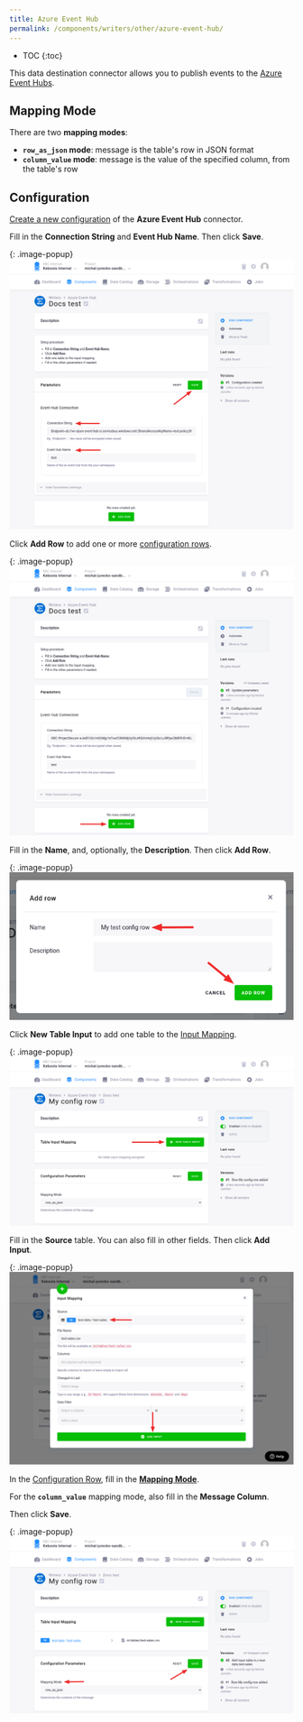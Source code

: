 ```yaml
---
title: Azure Event Hub
permalink: /components/writers/other/azure-event-hub/
---
```


* TOC
{:toc}

This data destination connector allows you to publish events to the [Azure Event Hubs](https://azure.microsoft.com/en-us/services/event-hubs/).

## Mapping Mode

There are two **mapping modes**:
 - **`row_as_json` mode**: message is the table's row in JSON format
 - **`column_value` mode**: message is the value of the specified column, from the table's row
 
## Configuration
[Create a new configuration](/components/#creating-component-configuration) of the **Azure Event Hub** connector.

Fill in the **Connection String** and **Event Hub Name**. Then click **Save**.

{: .image-popup}
![Screenshot - Extractor configuration](/components/writers/other/azure-event-hub/config.png)

Click **Add Row** to add one or more [configuration rows](/components/#configuration-rows).

{: .image-popup}
![Screenshot - Extractor configuration](/components/writers/other/azure-event-hub/add-row.png)

Fill in the **Name**, and, optionally, the **Description**. Then click **Add Row**.

{: .image-popup}
![Screenshot - Extractor configuration](/components/extractors/database/cosmosdb/add-row-modal.png)

Click **New Table Input** to add one table to the [Input Mapping](/transformations/mappings/).

{: .image-popup}
![Screenshot - Configuration Row](/components/writers/other/azure-event-hub/add-table.png)

Fill in the **Source** table. You can also fill in other fields. Then click **Add Input**.

{: .image-popup}
![Screenshot - Configuration Row](/components/writers/other/azure-event-hub/add-table-modal.png)

In the [Configuration Row](/components/#configuration-rows), fill in the [**Mapping Mode**](#mapping-mode).

For the **`column_value`** mapping mode, also fill in the **Message Column**.

Then click **Save**.

{: .image-popup}
![Screenshot - Configuration Row](/components/writers/other/azure-event-hub/row-save.png)
